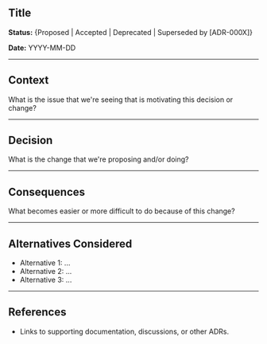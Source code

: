 ## Title

**Status:** {Proposed | Accepted | Deprecated | Superseded by [ADR-000X]}

**Date:** YYYY-MM-DD

---

## Context

What is the issue that we're seeing that is motivating this decision or change?

---

## Decision

What is the change that we're proposing and/or doing?

---

## Consequences

What becomes easier or more difficult to do because of this change?

---

## Alternatives Considered

- Alternative 1: ...
- Alternative 2: ...
- Alternative 3: ...

---

## References

- Links to supporting documentation, discussions, or other ADRs.

